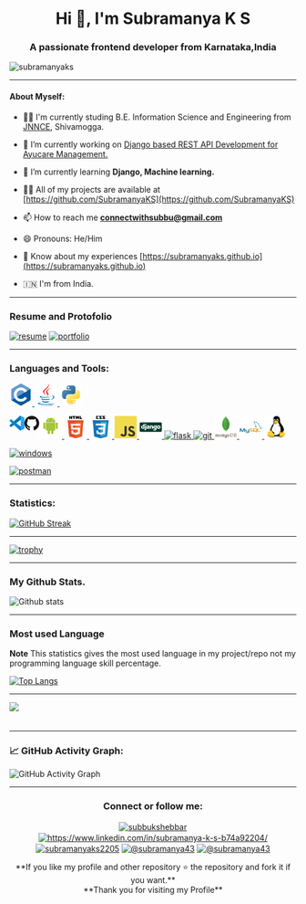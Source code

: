 <!---
SubramanyaKS/SubramanyaKS is a ✨ special ✨ repository because its `README.md` (this file) appears on your GitHub profile.
You can click the Preview link to take a look at your changes.
--->

<h1 align="center">Hi 👋, I'm Subramanya K S</h1>
<h3 align="center">A passionate frontend developer from Karnataka,India</h3>

<p align="left"> <img src="https://komarev.com/ghpvc/?username=subramanyaks&label=Profile%20views&color=0e75b6&style=flat" alt="subramanyaks"/> </p>

<!--<p align="left"> <a href="https://twitter.com/subbukshebbar" target="blank"><img src="https://img.shields.io/twitter/follow/subbukshebbar?logo=twitter&style=for-the-badge" alt="subbukshebbar" /></a> </p>
<p><img src="https://img.shields.io/github/watchers/SubramanyaKS/SubramanyaKS.svg" /></p>-->
<!--
<div class="badge-base LI-profile-badge" data-locale="en_US" data-size="medium" data-theme="dark" data-type="VERTICAL" data-vanity="subramanya-k-s-b74a92204" data-version="v1"><a class="badge-base__link LI-simple-link" href="https://in.linkedin.com/in/subramanya-k-s-b74a92204?trk=profile-badge">SUBRAMANYA K S</a></div>-->
              
---

#### About Myself:

- 👨‍🎓 I'm currently studing B.E. Information Science and Engineering from <a href="http://jnnce.ac.in/jnndemo/">JNNCE</a>, Shivamogga.

- 🔭 I’m currently working on [Django based REST API Development for Ayucare Management.](https://github.com/SubramanyaKS/AyuCareManagement)

- 🌱 I’m currently learning **Django, Machine learning.**

- 👨‍💻 All of my projects are available at [https://github.com/SubramanyaKS](https://github.com/SubramanyaKS)

- 📫 How to reach me **connectwithsubbu@gmail.com**

- 😄 Pronouns: He/Him

- 📄 Know about my experiences [https://subramanyaks.github.io](https://subramanyaks.github.io)
- 🇮🇳 I'm from India.

---
### Resume and Protofolio

[![resume](https://img.shields.io/badge/Resume-4285F4?style=for-the-badge&logo=read-the-docs&logoColor=white)](https://subramanyaks.github.io/SubramanyaKS-Resume.pdf)
[![portfolio](https://img.shields.io/badge/Portfolio-5340ff?style=for-the-badge&logo=Google-chrome&logoColor=white)](https://subramanyaks.github.io/)


---



<h3 align="left">Languages and Tools:</h3>


 <a href="https://www.cprogramming.com/" target="_blank"> <img src="https://raw.githubusercontent.com/devicons/devicon/master/icons/c/c-original.svg" alt="c" width="40" height="40"/> </a>
   <a href="https://www.java.com" target="_blank"> <img src="https://raw.githubusercontent.com/devicons/devicon/master/icons/java/java-original.svg" alt="java" width="40" height="40"/> </a>
 <a href="https://www.python.org" target="_blank"> <img src="https://raw.githubusercontent.com/devicons/devicon/master/icons/python/python-original.svg" alt="python" width="40" height="40"/> </a>
 <p align="left"> <a href="https://developer.android.com" target="_blank"> <img src="https://raw.githubusercontent.com/devicons/devicon/master/icons/android/android-original-wordmark.svg" alt="android" width="40" height="40"/> </a>
 <img align="left" alt="Visual Studio Code" width="26px" src="https://raw.githubusercontent.com/github/explore/80688e429a7d4ef2fca1e82350fe8e3517d3494d/topics/visual-studio-code/visual-studio-code.png" />
 <a href="https://www.w3.org/html/" target="_blank"> <img src="https://raw.githubusercontent.com/devicons/devicon/master/icons/html5/html5-original-wordmark.svg" alt="html5" width="40" height="40"/> </a>
  <a href="https://www.w3schools.com/css/" target="_blank"> <img src="https://raw.githubusercontent.com/devicons/devicon/master/icons/css3/css3-original-wordmark.svg" alt="css3" width="40" height="40"/> </a> 
  <a href="https://developer.mozilla.org/en-US/docs/Web/JavaScript" target="_blank"> <img src="https://raw.githubusercontent.com/devicons/devicon/master/icons/javascript/javascript-original.svg" alt="javascript" width="40" height="40"/> </a>
 <a href="https://www.djangoproject.com/" target="_blank"> <img src="https://raw.githubusercontent.com/devicons/devicon/master/icons/django/django-original.svg" alt="django" width="40" height="40"/> </a> 
 <a href="https://flask.palletsprojects.com/" target="_blank"> <img src="https://www.vectorlogo.zone/logos/pocoo_flask/pocoo_flask-icon.svg" alt="flask" width="40" height="40"/> </a>
  <a href="https://git-scm.com/" target="_blank"> <img src="https://www.vectorlogo.zone/logos/git-scm/git-scm-icon.svg" alt="git" width="40" height="40"/> </a>   
 <img align="left" alt="GitHub" width="26px" src="https://raw.githubusercontent.com/github/explore/78df643247d429f6cc873026c0622819ad797942/topics/github/github.png" /> 
  <a href="https://www.mongodb.com/" target="_blank"> <img src="https://raw.githubusercontent.com/devicons/devicon/master/icons/mongodb/mongodb-original-wordmark.svg" alt="mongodb" width="40" height="40"/> </a>
  <a href="https://www.mysql.com/" target="_blank"> <img src="https://raw.githubusercontent.com/devicons/devicon/master/icons/mysql/mysql-original-wordmark.svg" alt="mysql" width="40" height="40"/> </a>
  <a href="https://www.linux.org/" target="_blank"> <img src="https://raw.githubusercontent.com/devicons/devicon/master/icons/linux/linux-original.svg" alt="linux" width="40" height="40"/> </a>
  
  <a href="https://www.microsoft.com/" target="_blank">![windows](https://img.shields.io/badge/Windows_10-0078D6?style=for-the-badge&logo=windows&logoColor=white)</a>
  
  <a href="https://postman.com" target="_blank"> <img src="https://www.vectorlogo.zone/logos/getpostman/getpostman-icon.svg" alt="postman" width="40" height="40"/> </a> 

  
 ---
  
  
 <h3> Statistics:</h3>
 

[![GitHub Streak](https://github-readme-streak-stats.herokuapp.com/?user=SubramanyaKS)](https://git.io/streak-stats)

---

[![trophy](https://github-profile-trophy.vercel.app/?username=SubramanyaKS&theme=onedark)](https://github.com/ryo-ma/github-profile-trophy)


--- 

<!-- GITHUB STATISTICS -->
### My Github Stats.
 ![Github stats](https://github-readme-stats.vercel.app/api?username=SubramanyaKS) 
 
 
 ---

<!--  TOP LANGUAGES STATISTICS -->
### Most used Language
**Note** This statistics gives the most used language in my project/repo not my programming language skill percentage.

 [![Top Langs](https://github-readme-stats.vercel.app/api/top-langs/?username=SubramanyaKS&theme=dark&layout=compact&align=right&width=40%)](https://github.com/anuraghazra/github-readme-stats)
 
 
 ---
 
![](https://github-profile-summary-cards.vercel.app/api/cards/productive-time?username=SubramanyaKS&theme=solarized_dark)<br><br>


---
 
 <!--   GitHub stats graph -->
### 📈 GitHub Activity Graph:
 ![GitHub Activity Graph](https://activity-graph.herokuapp.com/graph?username=SubramanyaKS&theme=github)
 
 
 ---
 
 <h3 align="center">Connect or follow me:</h3>
<p align="center">
<a href="https://twitter.com/subbukshebbar" target="blank"><img align="center" src="https://raw.githubusercontent.com/rahuldkjain/github-profile-readme-generator/master/src/images/icons/Social/twitter.svg" alt="subbukshebbar" height="30" width="40" /></a>
<a href="https://www.linkedin.com/in/subramanya-k-s-b74a92204/" target="blank"><img align="center" src="https://raw.githubusercontent.com/rahuldkjain/github-profile-readme-generator/master/src/images/icons/Social/linked-in-alt.svg" alt="https://www.linkedin.com/in/subramanya-k-s-b74a92204/" height="30" width="40" /></a>
<a href="https://www.hackerrank.com/subramanyaks2205" target="blank"><img align="center" src="https://raw.githubusercontent.com/rahuldkjain/github-profile-readme-generator/master/src/images/icons/Social/hackerrank.svg" alt="subramanyaks2205" height="30" width="40" /></a>
<a href="https://www.hackerearth.com/@subramanya43" target="blank"><img align="center" src="https://raw.githubusercontent.com/rahuldkjain/github-profile-readme-generator/master/src/images/icons/Social/hackerearth.svg" alt="@subramanya43" height="30" width="40" /></a>
<a href="https://www.youtube.com/channel/UCg28-MrcK-8CCFos7FWp0Dg/" target="blank"><img align="center" src="https://raw.githubusercontent.com/rahuldkjain/github-profile-readme-generator/master/src/images/icons/Social/youtube.svg" alt="@subramanya43" height="30" width="40" /></a>
</p>


<center> **If you like my profile and other repository ⭐ the repository and fork it if you want.** </center>


<center> **Thank you for visiting my Profile** </center>

 

